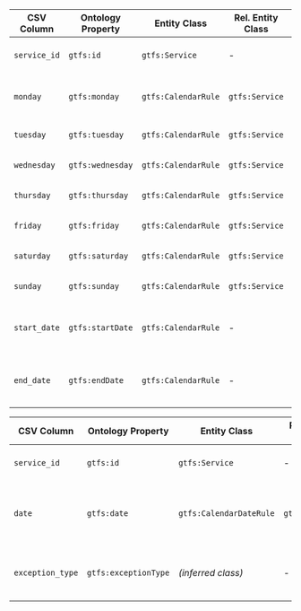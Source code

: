 | CSV Column           | Ontology Property | Entity Class | Rel. Entity Class | Subject Generation    | Join Condition | Datatype | Function Name | Function Output |
| --- | --- | --- | --- | --- | --- | --- | --- | --- |
| `service_id` | `gtfs:id` | `gtfs:Service` | - | Service ID from CSV file | - | `xsd:string` | - | - |
| `monday` | `gtfs:monday` | `gtfs:CalendarRule` | `gtfs:Service` | `ServiceID + '/' + Day` | `gtfs:serviceRule` | `owl:ObjectProperty` | `get_day_value` | `1` (available) / `0` (not available) |
| `tuesday` | `gtfs:tuesday` | `gtfs:CalendarRule` | `gtfs:Service` | `ServiceID + '/' + Day` | `gtfs:serviceRule` | `owl:ObjectProperty` | `get_day_value` | Same as above |
| `wednesday` | `gtfs:wednesday` | `gtfs:CalendarRule` | `gtfs:Service` | `ServiceID + '/' + Day` | `gtfs:serviceRule` | `owl:ObjectProperty` | `get_day_value` | Same as above |
| `thursday` | `gtfs:thursday` | `gtfs:CalendarRule` | `gtfs:Service` | `ServiceID + '/' + Day` | `gtfs:serviceRule` | `owl:ObjectProperty` | `get_day_value` | Same as above |
| `friday` | `gtfs:friday` | `gtfs:CalendarRule` | `gtfs:Service` | `ServiceID + '/' + Day` | `gtfs:serviceRule` | `owl:ObjectProperty` | `get_day_value` | Same as above |
| `saturday` | `gtfs:saturday` | `gtfs:CalendarRule` | `gtfs:Service` | `ServiceID + '/' + Day` | `gtfs:serviceRule` | `owl:ObjectProperty` | `get_day_value` | Same as above |
| `sunday` | `gtfs:sunday` | `gtfs:CalendarRule` | `gtfs:Service` | `ServiceID + '/' + Day` | `gtfs:serviceRule` | `owl:ObjectProperty` | `get_day_value` | Same as above |
| `start_date` | `gtfs:startDate` | `gtfs:CalendarRule` | - | `ServiceID + '/' + Date property` | - | `schema:startDate` | `convert_date_format` | `yyyy-mm-dd` formatted date as `xsd:date` |
| `end_date` | `gtfs:endDate` | `gtfs:CalendarRule` | - | `ServiceID + '/' + Date property` | - | `schema:endDate` | `convert_date_format` | `yyyy-mm-dd` formatted date as `xsd:date` |

| CSV Column           | Ontology Property | Entity Class | Rel. Entity Class | Subject Generation    | Join Condition | Datatype | Function Name | Function Output |
| --- | --- | --- | --- | --- | --- | --- | --- | --- |
| `service_id` | `gtfs:id` | `gtfs:Service` | - | Service ID from CSV file | - | `xsd:string` | - | - |
| `date` | `gtfs:date` | `gtfs:CalendarDateRule` | `gtfs:Service` | `ServiceID + '/' + Date` | `gtfs:service` | `rdf:ObjectProperty` | `convert_date_format` | Date in `yyyy-mm-dd` format as `xsd:date` |
| `exception_type` | `gtfs:exceptionType` | *(inferred class)* | - | `ServiceID + '/' + Exception Type` | `gtfs:date` | `owl:ObjectProperty` | `get_exception_type` | `Added` or `Removed` SKOS URI from `skos.ttl` |
